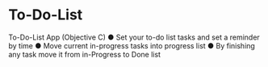 # To-Do-List
To-Do-List App (Objective C) ● Set your to-do list tasks and set a reminder by time ● Move current in-progress tasks into progress list ● By finishing any task move it from in-Progress to Done list
